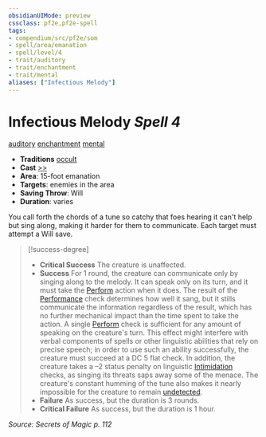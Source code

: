 ```yaml
---
obsidianUIMode: preview
cssclass: pf2e,pf2e-spell
tags:
- compendium/src/pf2e/som
- spell/area/emanation
- spell/level/4
- trait/auditory
- trait/enchantment
- trait/mental
aliases: ["Infectious Melody"]
---
```

# Infectious Melody *Spell 4*   
[auditory](auditory.md "Auditory Effect Trait")  [enchantment](enchantment.md "Enchantment School Trait")  [mental](mental.md "Mental Effect Trait")  

- **Traditions** [occult](occult.md "Occult Tradition Trait")
- **Cast** [>>](chapter-9-playing-the-game.md#Actions "Two-Action") 
- **Area**: 15-foot emanation
- **Targets**: enemies in the area
- **Saving Throw**: Will
- **Duration**: varies

You call forth the chords of a tune so catchy that foes hearing it can't help but sing along, making it harder for them to communicate. Each target must attempt a Will save.

> [!success-degree] 
> - **Critical Success** The creature is unaffected.
> - **Success** For 1 round, the creature can communicate only by singing along to the melody. It can speak only on its turn, and it must take the [Perform](perform.md) action when it does. The result of the [Performance](skills.md#Performance) check determines how well it sang, but it stills communicate the information regardless of the result, which has no further mechanical impact than the time spent to take the action. A single [Perform](perform.md) check is sufficient for any amount of speaking on the creature's turn. This effect might interfere with verbal components of spells or other linguistic abilities that rely on precise speech; in order to use such an ability successfully, the creature must succeed at a DC 5 flat check. In addition, the creature takes a –2 status penalty on linguistic [Intimidation](skills.md#Intimidation) checks, as singing its threats saps away some of the menace. The creature's constant humming of the tune also makes it nearly impossible for the creature to remain [undetected](conditions.md#Undetected).
> - **Failure** As success, but the duration is 3 rounds.
> - **Critical Failure** As success, but the duration is 1 hour.

*Source: Secrets of Magic p. 112*